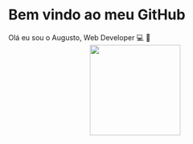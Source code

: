 <h1> Bem vindo ao meu GitHub </h1>
Olá eu sou o Augusto, Web Developer 💻 🤪
<br>

<div align="center">
  <a href="https://github.com/augustoHenriqu3">
  <img height="180em" src="https://github-readme-stats.vercel.app/api?username=augustoHenriqu3&show_icons=true&theme=tokyonight&include_all_commits=true&count_private=true"/>
</div>
